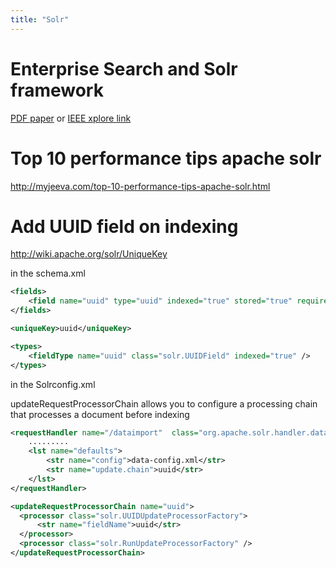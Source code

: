 ```yaml
---
title: "Solr"
---
```


# Enterprise Search and Solr framework

[PDF paper](http://manmustbecool.github.io/MyWiki/papers/Enterprise%20search%20with%20development%20for%20network%20management%20system.pdf) 
or 
[IEEE xplore link](http://ieeexplore.ieee.org/xpl/articleDetails.jsp?arnumber=7207254&amp;punumber%3D7194705%26filter%3DAND%28p_IS_Number%3A7207183%29%26pageNumber%3D3)


# Top 10 performance tips apache solr

http://myjeeva.com/top-10-performance-tips-apache-solr.html

# Add UUID field on indexing
http://wiki.apache.org/solr/UniqueKey

in the schema.xml
```xml
<fields>
    <field name="uuid" type="uuid" indexed="true" stored="true" required="true" />
</fields>

<uniqueKey>uuid</uniqueKey>

<types>
    <fieldType name="uuid" class="solr.UUIDField" indexed="true" />
</types>
```

in the Solrconfig.xml

updateRequestProcessorChain allows you to configure a processing chain that processes a document before indexing
```xml
<requestHandler name="/dataimport"  class="org.apache.solr.handler.dataimport.DataImportHandler">  
    .........
    <lst name="defaults">
        <str name="config">data-config.xml</str>
        <str name="update.chain">uuid</str>
    </lst>
</requestHandler>

<updateRequestProcessorChain name="uuid">
  <processor class="solr.UUIDUpdateProcessorFactory">
      <str name="fieldName">uuid</str>
  </processor>
  <processor class="solr.RunUpdateProcessorFactory" />
</updateRequestProcessorChain>
```